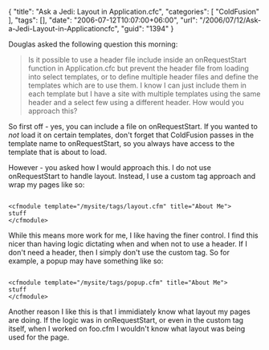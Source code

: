 {
	"title": "Ask a Jedi: Layout in Application.cfc",
	"categories": [
		"ColdFusion"
	],
	"tags": [],
	"date": "2006-07-12T10:07:00+06:00",
	"url": "/2006/07/12/Ask-a-Jedi-Layout-in-Applicationcfc",
	"guid": "1394"
}

Douglas asked the following question this morning:

<blockquote>
Is it possible to use a header file include inside an
onRequestStart function in Application.cfc but prevent the header file from loading into select templates, or to define multiple header files and define the templates which are to use them.  I know I can just include them in each template but I have a site with multiple templates using the same header and a select few using a different header.  How would you approach this?
</blockquote>

So first off - yes, you can include a file on onRequestStart. If you wanted to <i>not</i> load it on certain templates, don't forget that ColdFusion passes in the template name to onRequestStart, so you always have access to the template that is about to load. 

However - you asked how I would approach this. I do not use onRequestStart to handle layout. Instead, I use a custom tag approach and wrap my pages like so:

<code>
&lt;cfmodule template="/mysite/tags/layout.cfm" title="About Me"&gt;
stuff
&lt;/cfmodule&gt;
</code>

While this means more work for me, I like having the finer control. I find this nicer than having logic dictating when and when not to use a header. If I don't need a header, then I simply don't use the custom tag. So for example, a popup may have something like so:

<code>
&lt;cfmodule template="/mysite/tags/popup.cfm" title="About Me"&gt;
stuff
&lt;/cfmodule&gt;
</code>

Another reason I like this is that I immidiately know what layout my pages are doing. If the logic was in onRequestStart, or even in the custom tag itself, when I worked on foo.cfm I wouldn't know what layout was being used for the page.